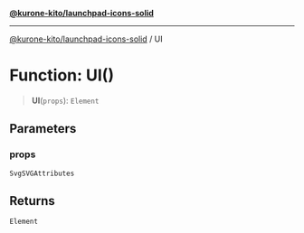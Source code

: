 [**@kurone-kito/launchpad-icons-solid**](../README.md)

***

[@kurone-kito/launchpad-icons-solid](../globals.md) / UI

# Function: UI()

> **UI**(`props`): `Element`

## Parameters

### props

`SvgSVGAttributes`

## Returns

`Element`
